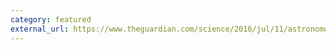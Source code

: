 ```yaml
---
category: featured
external_url: https://www.theguardian.com/science/2016/jul/11/astronomers-discover-distant-dwarf-planet-beyond-neptune-2015-rr245
---
```

